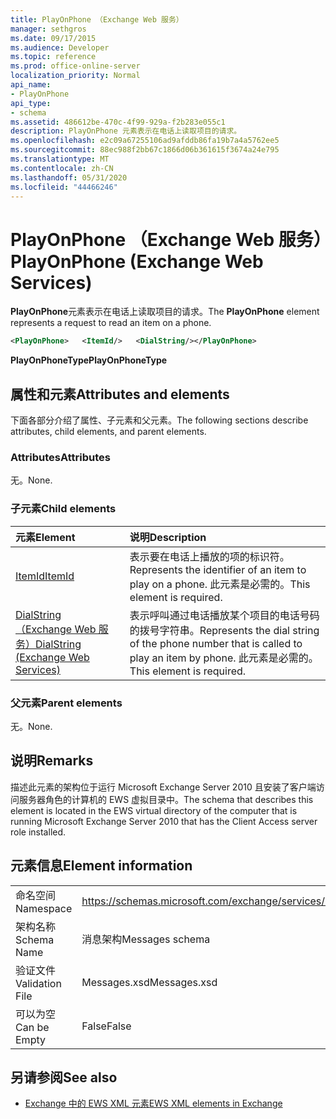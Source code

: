 ```yaml
---
title: PlayOnPhone （Exchange Web 服务）
manager: sethgros
ms.date: 09/17/2015
ms.audience: Developer
ms.topic: reference
ms.prod: office-online-server
localization_priority: Normal
api_name:
- PlayOnPhone
api_type:
- schema
ms.assetid: 486612be-470c-4f99-929a-f2b283e055c1
description: PlayOnPhone 元素表示在电话上读取项目的请求。
ms.openlocfilehash: e2c09a67255106ad9afddb86fa19b7a4a5762ee5
ms.sourcegitcommit: 88ec988f2bb67c1866d06b361615f3674a24e795
ms.translationtype: MT
ms.contentlocale: zh-CN
ms.lasthandoff: 05/31/2020
ms.locfileid: "44466246"
---
```

# <a name="playonphone-exchange-web-services"></a><span data-ttu-id="95b07-103">PlayOnPhone （Exchange Web 服务）</span><span class="sxs-lookup"><span data-stu-id="95b07-103">PlayOnPhone (Exchange Web Services)</span></span>

<span data-ttu-id="95b07-104">**PlayOnPhone**元素表示在电话上读取项目的请求。</span><span class="sxs-lookup"><span data-stu-id="95b07-104">The **PlayOnPhone** element represents a request to read an item on a phone.</span></span> 
  
```xml
<PlayOnPhone>   <ItemId/>   <DialString/></PlayOnPhone>
```

 <span data-ttu-id="95b07-105">**PlayOnPhoneType**</span><span class="sxs-lookup"><span data-stu-id="95b07-105">**PlayOnPhoneType**</span></span>
## <a name="attributes-and-elements"></a><span data-ttu-id="95b07-106">属性和元素</span><span class="sxs-lookup"><span data-stu-id="95b07-106">Attributes and elements</span></span>

<span data-ttu-id="95b07-107">下面各部分介绍了属性、子元素和父元素。</span><span class="sxs-lookup"><span data-stu-id="95b07-107">The following sections describe attributes, child elements, and parent elements.</span></span>
  
### <a name="attributes"></a><span data-ttu-id="95b07-108">Attributes</span><span class="sxs-lookup"><span data-stu-id="95b07-108">Attributes</span></span>

<span data-ttu-id="95b07-109">无。</span><span class="sxs-lookup"><span data-stu-id="95b07-109">None.</span></span>
  
### <a name="child-elements"></a><span data-ttu-id="95b07-110">子元素</span><span class="sxs-lookup"><span data-stu-id="95b07-110">Child elements</span></span>

|<span data-ttu-id="95b07-111">**元素**</span><span class="sxs-lookup"><span data-stu-id="95b07-111">**Element**</span></span>|<span data-ttu-id="95b07-112">**说明**</span><span class="sxs-lookup"><span data-stu-id="95b07-112">**Description**</span></span>|
|:-----|:-----|
|[<span data-ttu-id="95b07-113">ItemId</span><span class="sxs-lookup"><span data-stu-id="95b07-113">ItemId</span></span>](itemid.md) <br/> |<span data-ttu-id="95b07-114">表示要在电话上播放的项的标识符。</span><span class="sxs-lookup"><span data-stu-id="95b07-114">Represents the identifier of an item to play on a phone.</span></span> <span data-ttu-id="95b07-115">此元素是必需的。</span><span class="sxs-lookup"><span data-stu-id="95b07-115">This element is required.</span></span>  <br/> |
|[<span data-ttu-id="95b07-116">DialString （Exchange Web 服务）</span><span class="sxs-lookup"><span data-stu-id="95b07-116">DialString (Exchange Web Services)</span></span>](dialstring-exchange-web-services.md) <br/> |<span data-ttu-id="95b07-117">表示呼叫通过电话播放某个项目的电话号码的拨号字符串。</span><span class="sxs-lookup"><span data-stu-id="95b07-117">Represents the dial string of the phone number that is called to play an item by phone.</span></span> <span data-ttu-id="95b07-118">此元素是必需的。</span><span class="sxs-lookup"><span data-stu-id="95b07-118">This element is required.</span></span>  <br/> |
   
### <a name="parent-elements"></a><span data-ttu-id="95b07-119">父元素</span><span class="sxs-lookup"><span data-stu-id="95b07-119">Parent elements</span></span>

<span data-ttu-id="95b07-120">无。</span><span class="sxs-lookup"><span data-stu-id="95b07-120">None.</span></span>
  
## <a name="remarks"></a><span data-ttu-id="95b07-121">说明</span><span class="sxs-lookup"><span data-stu-id="95b07-121">Remarks</span></span>

<span data-ttu-id="95b07-122">描述此元素的架构位于运行 Microsoft Exchange Server 2010 且安装了客户端访问服务器角色的计算机的 EWS 虚拟目录中。</span><span class="sxs-lookup"><span data-stu-id="95b07-122">The schema that describes this element is located in the EWS virtual directory of the computer that is running Microsoft Exchange Server 2010 that has the Client Access server role installed.</span></span>
  
## <a name="element-information"></a><span data-ttu-id="95b07-123">元素信息</span><span class="sxs-lookup"><span data-stu-id="95b07-123">Element information</span></span>

|||
|:-----|:-----|
|<span data-ttu-id="95b07-124">命名空间</span><span class="sxs-lookup"><span data-stu-id="95b07-124">Namespace</span></span>  <br/> |https://schemas.microsoft.com/exchange/services/2006/messages  <br/> |
|<span data-ttu-id="95b07-125">架构名称</span><span class="sxs-lookup"><span data-stu-id="95b07-125">Schema Name</span></span>  <br/> |<span data-ttu-id="95b07-126">消息架构</span><span class="sxs-lookup"><span data-stu-id="95b07-126">Messages schema</span></span>  <br/> |
|<span data-ttu-id="95b07-127">验证文件</span><span class="sxs-lookup"><span data-stu-id="95b07-127">Validation File</span></span>  <br/> |<span data-ttu-id="95b07-128">Messages.xsd</span><span class="sxs-lookup"><span data-stu-id="95b07-128">Messages.xsd</span></span>  <br/> |
|<span data-ttu-id="95b07-129">可以为空</span><span class="sxs-lookup"><span data-stu-id="95b07-129">Can be Empty</span></span>  <br/> |<span data-ttu-id="95b07-130">False</span><span class="sxs-lookup"><span data-stu-id="95b07-130">False</span></span>  <br/> |
   
## <a name="see-also"></a><span data-ttu-id="95b07-131">另请参阅</span><span class="sxs-lookup"><span data-stu-id="95b07-131">See also</span></span>



- [<span data-ttu-id="95b07-132">Exchange 中的 EWS XML 元素</span><span class="sxs-lookup"><span data-stu-id="95b07-132">EWS XML elements in Exchange</span></span>](ews-xml-elements-in-exchange.md)

